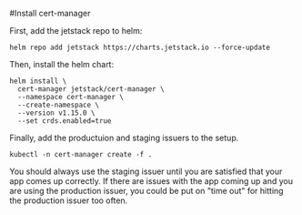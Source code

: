#Install cert-manager

First, add the jetstack repo to helm:

`helm repo add jetstack https://charts.jetstack.io --force-update`

Then, install the helm chart:
```
helm install \
  cert-manager jetstack/cert-manager \
  --namespace cert-manager \
  --create-namespace \
  --version v1.15.0 \
  --set crds.enabled=true
```
Finally, add the productuion and staging issuers to the setup.

`kubectl -n cert-manager create -f .`

You should always use the staging issuer until you are satisfied that your app comes up correctly. If there are issues with the app coming up and you are using the production issuer, you could be put on "time out" for hitting the production issuer too often. 